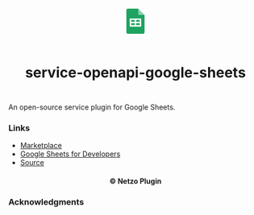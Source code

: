 <div align="center">
  <a href="https://netzo.io" target="_blank" >
    <img height="50" src="https://raw.githubusercontent.com/netzoio/netzo/main/plugins/services/service-openapi-google-sheets/src/assets/icon.png" style="margin: 12px 0px" />
  </a>

  <h1 style="padding: 6px 0px 24px 0px">service-openapi-google-sheets</h1>
</div>

An open-source service plugin for Google Sheets.

### Links

- [Marketplace](https://app.netzo.io/marketplace/service-openapi-google-sheets)
- [Google Sheets for Developers](https://developers.google.com/sheets/)
- [Source](https://api.apis.guru/v2/specs/googleapis.com/sheets/v4/openapi.json)

<div align="center">
  <h4>© Netzo Plugin</h4>
</div>

### Acknowledgments
